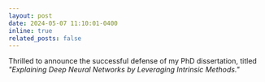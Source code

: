 ```yaml
---
layout: post
date: 2024-05-07 11:10:01-0400
inline: true
related_posts: false
---
```


Thrilled to announce the successful defense of my PhD dissertation, titled *"Explaining Deep Neural Networks by Leveraging Intrinsic Methods."*  

